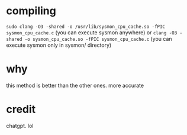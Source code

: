 # compiling
`sudo clang -O3 -shared -o /usr/lib/sysmon_cpu_cache.so -fPIC sysmon_cpu_cache.c` (you can execute sysmon anywhere) or `clang -O3 -shared -o sysmon_cpu_cache.so -fPIC sysmon_cpu_cache.c` (you can execute sysmon only in sysmon/ directory)

# why
this method is better than the other ones. more accurate

# credit
chatgpt. lol
